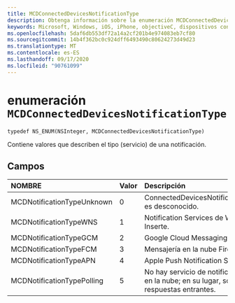 ```yaml
---
title: MCDConnectedDevicesNotificationType
description: Obtenga información sobre la enumeración MCDConnectedDevicesNotificationType. Esta enumeración contiene valores que describen el tipo (servicio) de una notificación.
keywords: Microsoft, Windows, iOS, iPhone, objectiveC, dispositivos conectados, proyecto Roma
ms.openlocfilehash: 5daf6db553df72a14a2cf201b4e974083eb7cf80
ms.sourcegitcommit: 14b4f362bc0c924dff6493490c80624273d49d23
ms.translationtype: MT
ms.contentlocale: es-ES
ms.lasthandoff: 09/17/2020
ms.locfileid: "90761099"
---
```

# <a name="enum-mcdconnecteddevicesnotificationtype"></a>enumeración `MCDConnectedDevicesNotificationType`

```
typedef NS_ENUM(NSInteger, MCDConnectedDevicesNotificationType)
```  
Contiene valores que describen el tipo (servicio) de una notificación.

## <a name="fields"></a>Campos

| NOMBRE                              |   Valor     | Descripción |
|:----------------------------------|:------|:-------------------------------|
| MCDNotificationTypeUnknown | 0 | ConnectedDevicesNotificationType es desconocido. |
| MCDNotificationTypeWNS | 1 | Notification Services de Windows Inserte. |
| MCDNotificationTypeGCM | 2 | Google Cloud Messaging. |
| MCDNotificationTypeFCM | 3 | Mensajería en la nube Firebase.|
| MCDNotificationTypeAPN | 4 | Apple Push Notification Service. |
| MCDNotificationTypePolling | 5 | No hay servicio de notificaciones en la nube; en su lugar, sondee las respuestas entrantes. |
